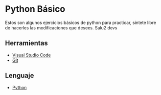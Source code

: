 # Python Básico

Estos son algunos ejercicios básicos de python para practicar, sintete libre de hacerles las modificaciones que desees. Salu2 devs

## Herramientas 
- [Visual Studio Code](https://code.visualstudio.com)
- [Git](https://git-scm.com)

## Lenguaje
 - [Python](https://www.python.org)
